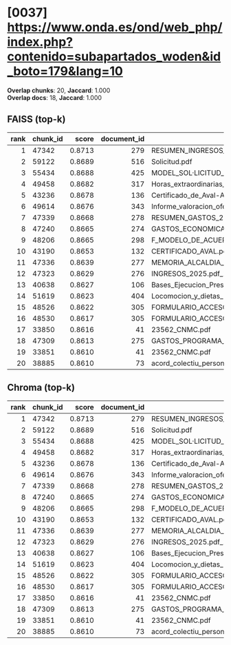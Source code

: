 # [0037] https://www.onda.es/ond/web_php/index.php?contenido=subapartados_woden&id_boto=179&lang=10

**Overlap chunks**: 20, **Jaccard**: 1.000  
**Overlap docs**: 18, **Jaccard**: 1.000

## FAISS (top-k)
rank | chunk_id | score | document_id | title
---:|---|---:|---:|---
1 | 47342 | 0.8713 | 279 | RESUMEN_INGRESOS_2025.pdf_1742285328909.pdf
2 | 59122 | 0.8689 | 516 | Solicitud.pdf
3 | 55434 | 0.8688 | 425 | MODEL_SOL·LICITUD_ESCOLETA_ESTIU_2025 (1).pdf
4 | 49458 | 0.8682 | 317 | Horas_extraordinarias_junio.pdf
5 | 43236 | 0.8678 | 136 | Certificado_de_Aval-Ayuntamiento_de_Onda_Servicios_AGE_logo.pdf
6 | 49614 | 0.8676 | 343 | Informe_valoracion_ofertas_S2._Suministro_y_servicio_de_impresion.pdf
7 | 47339 | 0.8668 | 278 | RESUMEN_GASTOS_2025.pdf_1742285328925.pdf
8 | 47240 | 0.8665 | 274 | GASTOS_ECONOMICA_2025.pdf_1742285328993.pdf
9 | 48206 | 0.8665 | 298 | F_MODELO_DE_ACUERDO_SOL_AYC_RED_INTERIOR_PARA_AUTOCONSUMO_PROYECTO_PABELLON.pdf
10 | 43190 | 0.8653 | 132 | CERTIFICADO_AVAL.pdf
11 | 47336 | 0.8639 | 277 | MEMORIA_ALCALDIA_PRESUPUESTO_2025.pdf_1742285328938.pdf
12 | 47323 | 0.8629 | 276 | INGRESOS_2025.pdf_1742285328954.pdf
13 | 40638 | 0.8627 | 106 | Bases_Ejecucion_Presupuesto_2025.pdf
14 | 51619 | 0.8623 | 404 | Locomocion_y_dietas_Las_Rozas_civinet.pdf
15 | 48526 | 0.8622 | 305 | FORMULARIO_ACCESO_PID.pdf
16 | 48530 | 0.8617 | 305 | FORMULARIO_ACCESO_PID.pdf
17 | 33850 | 0.8616 | 41 | 23562_CNMC.pdf
18 | 47309 | 0.8613 | 275 | GASTOS_PROGRAMA_2025.pdf_1742285328968.pdf
19 | 33851 | 0.8610 | 41 | 23562_CNMC.pdf
20 | 38885 | 0.8610 | 73 | acord_colectiu_personal_funcionari_2025.pdf

## Chroma (top-k)
rank | chunk_id | score | document_id | title
---:|---|---:|---:|---
1 | 47342 | 0.8713 | 279 | RESUMEN_INGRESOS_2025.pdf_1742285328909.pdf
2 | 59122 | 0.8689 | 516 | Solicitud.pdf
3 | 55434 | 0.8688 | 425 | MODEL_SOL·LICITUD_ESCOLETA_ESTIU_2025 (1).pdf
4 | 49458 | 0.8682 | 317 | Horas_extraordinarias_junio.pdf
5 | 43236 | 0.8678 | 136 | Certificado_de_Aval-Ayuntamiento_de_Onda_Servicios_AGE_logo.pdf
6 | 49614 | 0.8676 | 343 | Informe_valoracion_ofertas_S2._Suministro_y_servicio_de_impresion.pdf
7 | 47339 | 0.8668 | 278 | RESUMEN_GASTOS_2025.pdf_1742285328925.pdf
8 | 47240 | 0.8665 | 274 | GASTOS_ECONOMICA_2025.pdf_1742285328993.pdf
9 | 48206 | 0.8665 | 298 | F_MODELO_DE_ACUERDO_SOL_AYC_RED_INTERIOR_PARA_AUTOCONSUMO_PROYECTO_PABELLON.pdf
10 | 43190 | 0.8653 | 132 | CERTIFICADO_AVAL.pdf
11 | 47336 | 0.8639 | 277 | MEMORIA_ALCALDIA_PRESUPUESTO_2025.pdf_1742285328938.pdf
12 | 47323 | 0.8629 | 276 | INGRESOS_2025.pdf_1742285328954.pdf
13 | 40638 | 0.8627 | 106 | Bases_Ejecucion_Presupuesto_2025.pdf
14 | 51619 | 0.8623 | 404 | Locomocion_y_dietas_Las_Rozas_civinet.pdf
15 | 48526 | 0.8622 | 305 | FORMULARIO_ACCESO_PID.pdf
16 | 48530 | 0.8617 | 305 | FORMULARIO_ACCESO_PID.pdf
17 | 33850 | 0.8616 | 41 | 23562_CNMC.pdf
18 | 47309 | 0.8613 | 275 | GASTOS_PROGRAMA_2025.pdf_1742285328968.pdf
19 | 33851 | 0.8610 | 41 | 23562_CNMC.pdf
20 | 38885 | 0.8610 | 73 | acord_colectiu_personal_funcionari_2025.pdf
